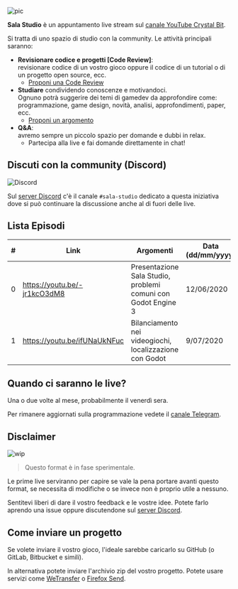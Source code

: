 ![pic](https://user-images.githubusercontent.com/6860637/84149556-f1e32900-aa60-11ea-8234-2d15869854d0.png)

**Sala Studio** è un appuntamento live stream sul [canale YouTube Crystal Bit](https://www.youtube.com/c/CrystalBit). 

Si tratta di uno spazio di studio con la community. Le attività principali saranno:

- **Revisionare codice e progetti [Code Review]**:  
revisionare codice di un vostro gioco oppure il codice di un tutorial o di un progetto open source, ecc.
  - [Proponi una Code Review](https://github.com/crystal-bit/sala-studio/issues/new?assignees=&labels=&template=proponi-una-code-review.md&title=)
- **Studiare** condividendo conoscenze e motivandoci.  
Ognuno potrà suggerire dei temi di gamedev da approfondire come: programmazione, game design, novità, analisi, approfondimenti, paper, ecc. 
  - [Proponi un argomento](https://github.com/crystal-bit/sala-studio/issues/new?assignees=&labels=&template=proponi-un-argomento-di-studio.md&title=)
- **Q&A**:  
avremo sempre un piccolo spazio per domande e dubbi in relax.
  - Partecipa alla live e fai domande direttamente in chat!

## Discuti con la community (Discord)

![Discord](https://img.shields.io/discord/686600734636376102?logo=discord&logoColor=ffffff&color=7389D8&labelColor=6A7EC2)

Sul [server Discord](https://discord.gg/SA6S2Db) c'è il canale `#sala-studio` dedicato a questa iniziativa dove si può continuare la discussione anche al di fuori delle live.
  
## Lista Episodi

| # | Link                         | Argomenti                                                     | Data (dd/mm/yyyy)     |
|---|------------------------------|---------------------------------------------------------------|-----------------------|
| 0 | https://youtu.be/-jr1kcO3dM8 | Presentazione Sala Studio, problemi comuni con Godot Engine 3 | 12/06/2020            |
| 1 | https://youtu.be/ifUNaUkNFuc | Bilanciamento nei videogiochi, localizzazione con Godot | 9/07/2020  |

## Quando ci saranno le live?

Una o due volte al mese, probabilmente il venerdì sera.

Per rimanere aggiornati sulla programmazione vedete il [canale Telegram](https://t.me/crystalbit).

## Disclaimer

![wip](https://user-images.githubusercontent.com/6860637/84149552-ee4fa200-aa60-11ea-8b53-31c1b7f4c879.png)

> Questo format è in fase sperimentale.

Le prime live serviranno per capire se vale la pena portare avanti questo format, se necessita di modifiche o se invece non è proprio utile a nessuno.

Sentitevi liberi di dare il vostro feedback e le vostre idee. Potete farlo aprendo una issue oppure discutendone sul [server Discord](https://discord.gg/SA6S2Db).

## Come inviare un progetto 

Se volete inviare il vostro gioco, l'ideale sarebbe caricarlo su GitHub (o GitLab, Bitbucket e simili).

In alternativa potete inviare l'archivio zip del vostro progetto. Potete usare servizi come [WeTransfer](https://wetransfer.com/) o [Firefox Send](https://send.firefox.com/).

